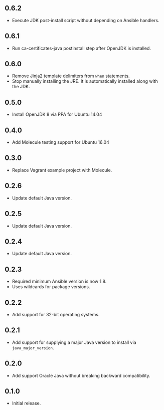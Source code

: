 ## 0.6.2

- Execute JDK post-install script without depending on Ansible handlers.

## 0.6.1

- Run ca-certificates-java postinstall step after OpenJDK is installed.

## 0.6.0

- Remove Jinja2 template delimiters from `when` statements.
- Stop manually installing the JRE. It is automatically installed along with the JDK.

## 0.5.0

- Install OpenJDK 8 via PPA for Ubuntu 14.04

## 0.4.0

- Add Molecule testing support for Ubuntu 16.04

## 0.3.0

- Replace Vagrant example project with Molecule.

## 0.2.6

- Update default Java version.

## 0.2.5

- Update default Java version.

## 0.2.4

- Update default Java version.

## 0.2.3

- Required minimum Ansible version is now 1.8.
- Uses wildcards for package versions.

## 0.2.2

- Add support for 32-bit operating systems.

## 0.2.1

- Add support for supplying a major Java version to install via `java_major_version`.

## 0.2.0

- Add support Oracle Java without breaking backward compatibility.

## 0.1.0

- Initial release.

